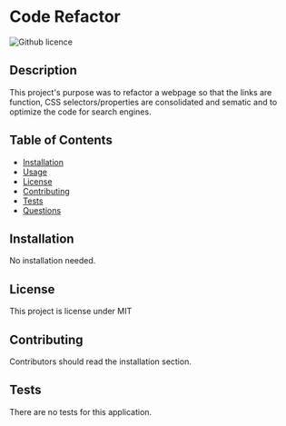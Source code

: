 # Code Refactor 
![Github licence](http://img.shields.io/badge/license-MIT-blue.svg)

## Description 
This project's purpose was to refactor a webpage so that the links are function, CSS selectors/properties are consolidated and sematic and to optimize the code for search engines. 

## Table of Contents
* [Installation](#installation)
* [Usage](#usage)
* [License](#license)
* [Contributing](#contributing)
* [Tests](#tests)
* [Questions](#questions)

## Installation 
No installation needed. 


## License 
This project is license under MIT

## Contributing 
Contributors should read the installation section. 

## Tests
There are no tests for this application. 
